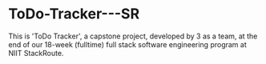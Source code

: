 # ToDo-Tracker---SR
This is 'ToDo Tracker', a capstone project, developed by 3 as a team, at the end of our 18-week (fulltime) full stack software engineering program at NIIT StackRoute.
